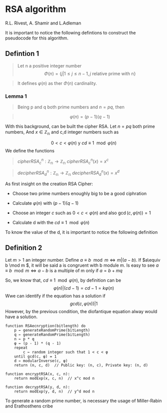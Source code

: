# RSA algorithm

R.L. Rivest, A. Shamir and L.Adleman

It is important to notice the following defintions to construct the pseudocode for this algorithm.

## Defintion 1

> Let n a positive integer number
>$$\Phi(n)=\{j|1\leq j\leq n-1, j \text{ relative prime with n}\}$$

> It defines $\varphi(n)$ as ther $\Phi(n)$ cardinality.

### Lemma 1
> Being p and q both prime numbers and $n=pq$, then

> $$\varphi(n)=(p-1)(q-1)$$

With this background, can be built the cipher RSA. Let $n=pq$ both prime numbers, And $x\in \mathbb{Z_n}$ and c,d integer numbers such as

$$0<c<\varphi(n) \text{ y }cd\equiv 1 \mod \varphi(n)$$
We define the functions

> $cipherRSA^n_c:\mathbb{Z_n}\rightarrow \mathbb{Z_n} \text{  } cipherRSA^n_c(x)=x^c$

> $decipherRSA^n_d:\mathbb{Z_n}\rightarrow \mathbb{Z_n} \text{  } decipherRSA^n_d(x)=x^d$

As first insight on the creation RSA Cipher:

* Choose two prime numbers enoughly big to be a good ciphration

* Calculate $\varphi(n)$ with $(p-1)(q-1)$

* Choose an integer $c$ such as $0<c<\varphi(n)$ and also $\gcd(c,\varphi(n))=1$

* Calculate d with the $cd\equiv 1\mod \varphi(n)$

To know the value of the d, it is important to notice the following definition
## Definition 2

Let $m>1$ an integer number. Define $a\equiv b \mod m \Leftrightarrow m|(a-b)$. If $a\equiv b \mod m $, it will be said a is congruent with b module m. Is easy to see $a \equiv b \mod m \Leftrightarrow a-b$ is a multiple of  m only if $a=b+mq$

So, we know that, $cd \equiv 1 \mod \varphi(n)$, by definition can be 
$$\varphi(n)|(cd-1)=cd-1=k\varphi(n)$$
Wwe can identify if the equation has a solution if 
$$gcd(c,\varphi(n))|1$$
However, by the previous condition, the diofantique equation alway would have a solution.

```Pseudo
function RSAecnryption(bitlength) do
    p ← generateRandomPrime(bitLength)
    q ← generateRandomPrime(bitLength)
    n ← p * q
    φ ← (p - 1) * (q - 1)
    repeat
        c ← random integer such that 1 < c < φ
    until gcd(c, φ) = 1
    d ← modularInverse(c, φ)
    return (n, c, d)  // Public key: (n, c), Private key: (n, d)
```

```pseudo
function encryptRSA(x, c, n):
    return modExp(x, c, n)  // x^c mod n
```

```pseudo
function decryptRSA(y, d, n):
    return modExp(y, d, n)  // y^d mod n
```

To generate a random prime number, is necessary the usage of Miller-Rabin and Erathosthens cribe